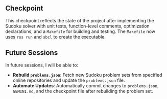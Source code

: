 ## Checkpoint

This checkpoint reflects the state of the project after implementing the Sudoku solver with unit tests, function-level comments, optimization declarations, and a `Makefile` for building and testing. The `Makefile` now uses `ros run` and `sbcl` to create the executable.

## Future Sessions

In future sessions, I will be able to:

*   **Rebuild `problems.json`**: Fetch new Sudoku problem sets from specified online repositories and update the `problems.json` file.
*   **Automate Updates**: Automatically commit changes to `problems.json`, `GEMINI.md`, and the checkpoint file after rebuilding the problem set.
